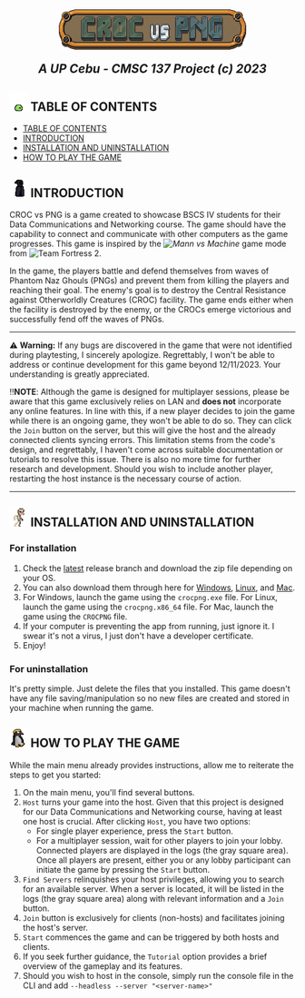 <h2 align="center">
  <img src="Assets/UI/title.png" style="vertical-align: bottom">
  
  <i>A UP Cebu - CMSC 137 Project (c) 2023</i>
</h2>


## ![Slime](Assets/GIFs/slime_idle.gif) TABLE OF CONTENTS
- [ TABLE OF CONTENTS](#-table-of-contents)
- [ INTRODUCTION](#-introduction)
- [ INSTALLATION AND UNINSTALLATION](#-installation-and-uninstallation)
- [ HOW TO PLAY THE GAME](#-how-to-play-the-game)

## ![Ghoul](Assets/GIFs/ghoul_idle.gif) INTRODUCTION
CROC vs PNG is a game created to showcase BSCS IV students for their Data Communications and Networking course. The game should have the capability to connect and communicate with other computers as the game progresses. This game is inspired by the <i>![Mann vs Machine](https://wiki.teamfortress.com/wiki/Mann_vs._Machine)</i> game mode from ![Team Fortress 2](https://wiki.teamfortress.com/wiki/Main_Page).

In the game, the players battle and defend themselves from waves of Phantom Naz Ghouls (PNGs) and prevent them from killing the players and reaching their goal. The enemy's goal is to destroy the Central Resistance against Otherworldly Creatures (CROC) facility. The game ends either when the facility is destroyed by the enemy, or the CROCs emerge victorious and successfully fend off the waves of PNGs.


---

⚠️ **Warning:** If any bugs are discovered in the game that were not identified during playtesting, I sincerely apologize. Regrettably, I won't be able to address or continue development for this game beyond 12/11/2023. Your understanding is greatly appreciated.

‼️**NOTE**: Although the game is designed for multiplayer sessions, please be aware that this game exclusively relies on LAN and **does not** incorporate any online features. In line with this, if a new player decides to join the game while there is an ongoing game, they won't be able to do so. They can click the `Join` button on the server, but this will give the host and the already connected clients syncing errors. This limitation stems from the code's design, and regrettably, I haven't come across suitable documentation or tutorials to resolve this issue. There is also no more time for further research and development. Should you wish to include another player, restarting the host instance is the necessary course of action.

---

## ![Skeleton](Assets/GIFs/skeleton_idle.gif) INSTALLATION AND UNINSTALLATION

### For installation

1) Check the [latest](https://github.com/naixsu/CROCPNG/releases/tag/v1.0.6) release branch and download the zip file depending on your OS.
2) You can also download them through here for [Windows](https://github.com/naixsu/CROCPNG/releases/download/v1.0.6/Windows.zip), [Linux](https://github.com/naixsu/CROCPNG/releases/download/v1.0.6/Linux.zip), and [Mac](https://github.com/naixsu/CROCPNG/releases/download/v1.0.6/Mac.zip).
3) For Windows, launch the game using the `crocpng.exe` file. For Linux, launch the game using the `crocpng.x86_64` file. For Mac, launch the game using the `CROCPNG` file.
4) If your computer is preventing the app from running, just ignore it. I swear it's not a virus, I just don't have a developer certificate.
5) Enjoy!

### For uninstallation
It's pretty simple. Just delete the files that you installed. This game doesn't have any file saving/manipulation so no new files are created and stored in your machine when running the game.


## ![Pingu](Assets/GIFs/pingu_idle.gif) HOW TO PLAY THE GAME

While the main menu already provides instructions, allow me to reiterate the steps to get you started:
1) On the main menu, you'll find several buttons.
2) `Host` turns your game into the host. Given that this project is designed for our Data Communications and Networking course, having at least one host is crucial. After clicking `Host`, you have two options:
   - For single player experience, press the `Start` button.
   - For a multiplayer session, wait for other players to join your lobby. Connected players are displayed in the logs (the gray square area). Once all players are present, either you or any lobby participant can initiate the game by pressing the `Start` button.
3) `Find Servers` relinquishes your host privileges, allowing you to search for an available server. When a server is located, it will be listed in the logs (the gray square area) along with relevant information and a `Join` button.
4) `Join` button is exclusively for clients (non-hosts) and facilitates joining the host's server.
5) `Start` commences the game and can be triggered by both hosts and clients.
6) If you seek further guidance, the `Tutorial` option provides a brief overview of the gameplay and its features.
7) Should you wish to host in the console, simply run the console file in the CLI and add `--headless --server "<server-name>"`



